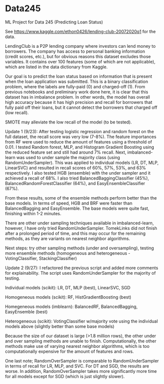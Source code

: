 # Data245
ML Project for Data 245 (Predicting Loan Status)

See https://www.kaggle.com/ethon0426/lending-club-20072020q1 for the data.

LendingClub is a P2P lending company where investors can lend money to borrowers. The company has access to personal banking information (credit scores, etc.), but for obvious reasons this dataset excludes those variables. It contains over 100 features (some of which are not applicable), which are listed in the data dictionary from Kaggle.

Our goal is to predict the loan status based on information that is present when the loan application was submitted. This is a binary classification problem, where the labels are fully-paid (0) and charged-off (1). From previous notebooks and preliminary work done here, it is clear that this dataset has in imbalance problem. In other words, the model has overall high accuracy because it has high precision and recall for borrowers that fully paid off their loans, but it cannot detect the borrowers that charged off (low recall).

SMOTE may alleviate the low recall of the model (to be tested).

Update 1 (9/23): After testing logistic regression and random forest on the full dataset, the recall score was very low (7-8%). The feature importances from RF were used to reduce the amount of features using a threshold of 0.01. I tested Random forest, MLP, and Histogram Gradient Boosting using the reduced feature set and still had around 7% recall. Next, imbalanced-learn was used to under sample the majority class (using RandomUnderSampler). This was applied to individual models (LR, DT, MLP, LinearSVC) and resulted in recall scores of 60%, 57%, 53%, and 63% respectively. I also tested HGB (ensemble) with the under sampler and it achieved a recall of 68%. I also tried BalancedBaggingClassifier (45%), BalancedRandomForestClassifier (64%), and EasyEnsembleClassifier (67%). 

From these results, some of the ensemble methods perform better than the base models. In terms of speed, HGB and BRF were faster than BalancedBagging and EasyEnsemble. The base models were quite fast, finishing within 1-2 minutes.

There are other under sampling techniques available in imbalanced-learn, however, I have only tried RandomUnderSampler. TomekLinks did not finish after a prolonged period of time, and this may occur for the remaining methods, as they are variants on nearest neighbor algorithms.

Next steps: try other sampling methods (under and oversampling), testing more ensemble methods (homogeneous and heterogeneous - VotingClassifier, StackingClassifier)

Update 2 (9/27): I refactored the previous script and added more comments for explainability. The script uses RandomUnderSampler for the majority of testing. 

Individual models (scikit): LR, DT, MLP (best), LinearSVC, SGD

Homogeneous models (scikit): RF, HistGradientBoosting (best)

Homegeneous models (imblearn): BalancedRF, BalancedBagging, EasyEnsemble (best)

Heterogeneous (scikit): VotingClassifier w/majority vote using the individual models above (slightly better than some base models)

Because the size of our dataset is large (>1.8 million rows), the other under and over sampling methods are unable to finish. Computationally, the other methods make use of varying nearest neighbor algorithms, which is too computationally expensive for the amount of features and rows. 

One last note; RandomOverSampler is comparable to RandomUnderSampler in terms of recall for LR, MLP, and SVC. For DT and SGD, the results are worse. In addition, RandomOverSampler takes more significantly more time for all models except for SGD (which is just slightly slower).
